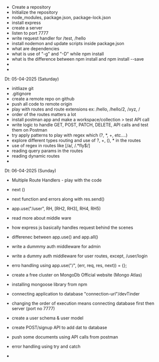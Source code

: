 - Create a repository
- Initialize the repository
- node_modules, package.json, package-lock.json
- install express
- create a server
- listen to port 7777
- write request handler for /test, /hello
- install nodemon and update scripts inside package.json
- what are dependencies
- what is use of "-g" and "-D" while npm install
- what is the difference between npm install and npm install --save
- 
- 
Dt: 05-04-2025 (Saturday)

- initliaze git
- .gitignore
- create a remote repo on github
- push all code to remote origin
- play with routes and route extensions ex: /hello, /hello/2, /xyz, /
- order of the routes matters a lot
- install postman app and make a workspace/collection > test API call
- write logic to handle GET, POST, PATCH, DELETE, API calls and test them on Postman
- try apply patterns to play with regex which (?, *, +, etc....)
- explore different types routing and use of ?, +, (), * in the routes
- use of regex in routes like [/a/, /.*fly$/]
- reading query params in the routes
- reading dynamic routes
- 
Dt: 06-04-2025 (Sunday)
- Multiple Route Handlers - play with the code
- next ()
- next function and errors along with res.send()
- app.use("/user", RH, [RH2, RH3], RH4, RH5)
- read more about middle ware
- how express js basically handles request behind the scenes
- differenec between app.use() and app.all()
- write a dummmy auth middleware for admin
- write a dummy auth middleware for user routes, except, /user/login
- erro handling using app.use("/", (err, req, res, next)) = {};

- create a free cluster on MongoDb Official website (Mongo Atlas)
- installing mongoose library from npm
- connecting application to database "connection-url"/devTinder
- changing the order of execution means connecting database first then server (port no 7777)
- create a user schema & user model
- create POST/signup API to add dat to database
- push some documents using API calls from postman
- error handling using try and catch
- 